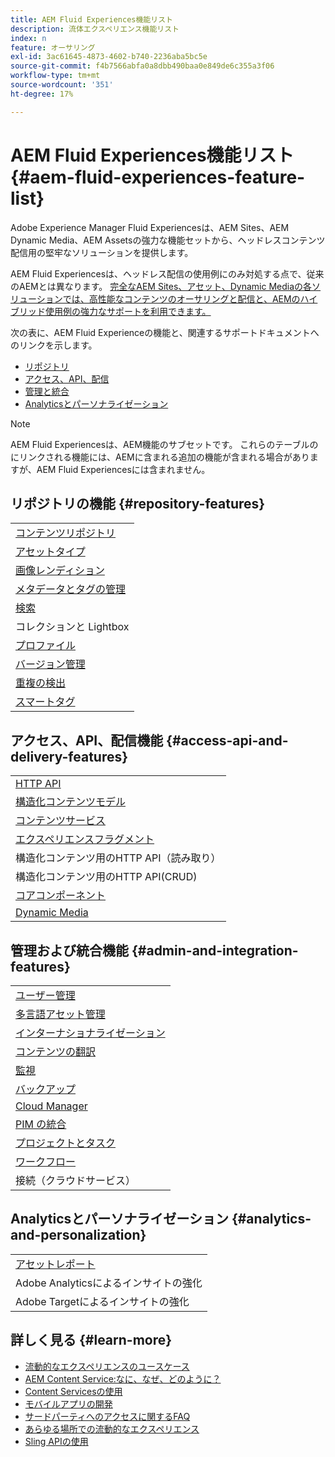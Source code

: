 ```yaml
---
title: AEM Fluid Experiences機能リスト
description: 流体エクスペリエンス機能リスト
index: n
feature: オーサリング
exl-id: 3ac61645-4873-4602-b740-2236aba5bc5e
source-git-commit: f4b7566abfa0a8dbb490baa0e849de6c355a3f06
workflow-type: tm+mt
source-wordcount: '351'
ht-degree: 17%

---
```


# AEM Fluid Experiences機能リスト{#aem-fluid-experiences-feature-list}

Adobe Experience Manager Fluid Experiencesは、AEM Sites、AEM Dynamic Media、AEM Assetsの強力な機能セットから、ヘッドレスコンテンツ配信用の堅牢なソリューションを提供します。

AEM Fluid Experiencesは、ヘッドレス配信の使用例にのみ対処する点で、従来のAEMとは異なります。 [完全なAEM Sites、アセット、Dynamic Mediaの各ソリューションでは、高性能なコンテンツのオーサリングと配信と、AEMのハイブリッド使用例の強力なサポートを利用できます。](https://docs.adobe.com/content/help/ja-JP/experience-manager-65/user-guide/home.html)

次の表に、AEM Fluid Experienceの機能と、関連するサポートドキュメントへのリンクを示します。

* [リポジトリ](#repository-features)
* [アクセス、API、配信](#access-api-and-delivery-features)
* [管理と統合](#admin-and-integration-features)
* [Analyticsとパーソナライゼーション](#analytics-and-personalization)

>[!NOTE]
>
>AEM Fluid Experiencesは、AEM機能のサブセットです。 これらのテーブルのにリンクされる機能には、AEMに含まれる追加の機能が含まれる場合がありますが、AEM Fluid Experiencesには含まれません。

## リポジトリの機能 {#repository-features}

|  |
|---|
| [コンテンツリポジトリ](/help/assets/manage-assets.md) |
| [アセットタイプ](/help/assets/assets-formats.md) |
| [画像レンディション](/help/assets/image-presets.md) |
| [メタデータとタグの管理](/help/assets/metadata.md) |
| [検索](/help/assets/manage-assets.md) |
| [](/help/assets/manage-assets.md)コレクションと Lightbox[](/help/assets/light-box.md) |
| [プロファイル](/help/assets/processing-profiles.md) |
| [バージョン管理](/help/assets/manage-assets.md) |
| [重複の検出](/help/assets/duplicate-detection.md) |
| [スマートタグ](/help/assets/enhanced-smart-tags.md) |

## アクセス、API、配信機能 {#access-api-and-delivery-features}

|  |
|---|
| [HTTP API](/help/assets/mac-api-assets.md) |
| [構造化コンテンツモデル](/help/assets/content-fragments/content-fragments.md) |
| [コンテンツサービス](https://helpx.adobe.com/jp/experience-manager/kt/sites/using/content-services-tutorial-use.html) |
| [エクスペリエンスフラグメント](/help/sites-authoring/experience-fragments.md) |
| 構造化コンテンツ用のHTTP API（読み取り） |
| 構造化コンテンツ用のHTTP API(CRUD) |
| [コアコンポーネント](https://docs.adobe.com/content/help/ja-JP/experience-manager-core-components/using/introduction.html) |
| [Dynamic Media](/help/assets/dynamic-media.md) |

## 管理および統合機能 {#admin-and-integration-features}

|  |
|---|
| [ユーザー管理](/help/sites-administering/user-group-ac-admin.md) |
| [多言語アセット管理](/help/assets/multilingual-assets.md) |
| [インターナショナライゼーション](/help/sites-developing/i18n.md) |
| [コンテンツの翻訳](/help/sites-administering/translation.md) |
| [監視](/help/sites-deploying/monitoring-and-maintaining.md) |
| [バックアップ](/help/sites-administering/backup-and-restore.md) |
| [Cloud Manager](https://docs.adobe.com/content/help/ja-JP/experience-manager-cloud-manager/using/introduction-to-cloud-manager.html) |
| [PIM の統合](/help/sites-authoring/managing-product-information.md) |
| [プロジェクトとタスク](/help/sites-authoring/projects.md) |
| [ワークフロー](/help/sites-administering/workflows-starting.md) |
| 接続（クラウドサービス） |

## Analyticsとパーソナライゼーション {#analytics-and-personalization}

|  |
|---|
| [アセットレポート](/help/assets/asset-reports.md) |
| Adobe Analyticsによるインサイトの強化 |
| Adobe Targetによるインサイトの強化 |

## 詳しく見る {#learn-more}

* [流動的なエクスペリエンスのユースケース](https://helpx.adobe.com/experience-manager/kt/eseminars/gems/aem-headless-usecases.html)
* [AEM Content Service:なに、なぜ、どのように？](https://helpx.adobe.com/experience-manager/kt/eseminars/ask-the-expert/aem-content-services.html)
* [Content Servicesの使用](https://helpx.adobe.com/experience-manager/kt/sites/using/structured-fragments-content-services-feature-video-use.html)
* [モバイルアプリの開発](https://docs.adobe.com/content/help/en/experience-manager-64/mobile/developing/developing-content-services.html)
* [サードパーティへのアクセスに関するFAQ](https://helpx.adobe.com/experience-manager/kt/sites/using/content-services-tutorial-use/part7.html)
* [あらゆる場所での流動的なエクスペリエンス](https://helpx.adobe.com/experience-manager/using/using-sling-apis.html)
* [Sling APIの使用](https://helpx.adobe.com/experience-manager/using/using-sling-apis.html)
